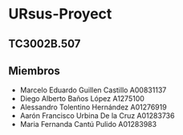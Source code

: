 # URsus-Proyect
## TC3002B.507

## Miembros
- Marcelo Eduardo Guillen Castillo A00831137
- Diego Alberto Baños López A1275100
- Alessandro Tolentino Hernández A01276919
- Aarón Francisco Urbina De la Cruz A01283736
- Maria Fernanda Cantú Pulido A01283983

